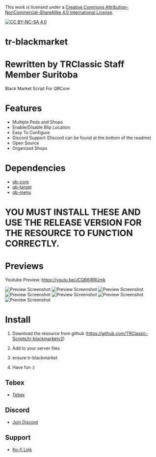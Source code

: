 This work is licensed under a [Creative Commons Attribution-NonCommercial-ShareAlike 4.0
International License][cc-by-nc-sa].

[![CC BY-NC-SA 4.0][cc-by-nc-sa-image]][cc-by-nc-sa]

[cc-by-nc-sa]: http://creativecommons.org/licenses/by-nc-sa/4.0/
[cc-by-nc-sa-image]: https://licensebuttons.net/l/by-nc-sa/4.0/88x31.png
[cc-by-nc-sa-shield]: https://img.shields.io/badge/License-CC%20BY--NC--SA%204.0-lightgrey.svg

# tr-blackmarket
# Rewritten by TRClassic Staff Member Suritoba
Black Market Script For QBCore

# Features
- Multiple Peds and Shops
- Enable/Disable Blip Location
- Easy To Configure
- Discord Support (Discord can be found at the bottom of the readme)
- Open Source
- Organized Shops

# Dependencies
- [qb-core](https://github.com/qbcore-framework/qb-core)
- [qb-target](https://github.com/qbcore-framework/qb-target)
- [qb-menu](https://github.com/qbcore-framework/qb-menu)
# YOU MUST INSTALL THESE AND USE THE RELEASE VERSION FOR THE RESOURCE TO FUNCTION CORRECTLY.

# Previews
Youtube Preview: https://youtu.be/JCQB6jRRUmk

![Preview Screenshot](https://i.imgur.com/0BJHHMi.jpeg)
![Preview Screenshot](https://i.imgur.com/buYQbVM.jpeg)
![Preview Screenshot](https://i.imgur.com/kpa0jjG.jpeg)
![Preview Screenshot](https://i.imgur.com/3SOpmc8.jpeg)
![Preview Screenshot](https://i.imgur.com/VdqppwB.jpeg)
![Preview Screenshot](https://i.imgur.com/AkzdFql.jpeg)
![Preview Screenshot](https://i.imgur.com/tugVZWZ.jpeg)


# Install

1. Download the resource from github (https://github.com/TRClassic-Scripts/tr-blackmarketv2)

2. Add to your server files

3. ensure tr-blackmarket

4. Have fun :)

## Tebex
- [Tebex](https://trclassic.tebex.io/)

## Discord
- [Join Discord](https://discord.gg/T2xX5WwmEX)

## Support
- [Ko-fi Link](https://ko-fi.com/trclassic)
